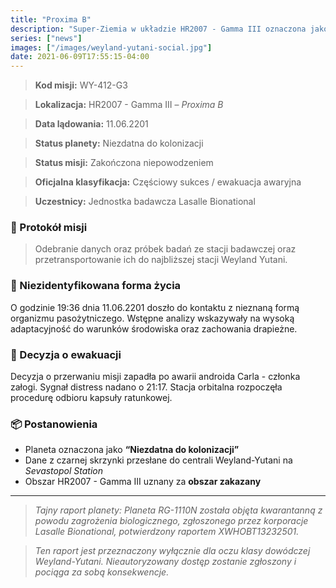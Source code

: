 ```yaml
---
title: "Proxima B"
description: "Super-Ziemia w układzie HR2007 - Gamma III oznaczona jako “Niezdatna do kolonizacji”"
series: ["news"]
images: ["/images/weyland-yutani-social.jpg"]
date: 2021-06-09T17:55:15-04:00
---
```


> **Kod misji:** WY-412-G3

> **Lokalizacja:** HR2007 - Gamma III – *Proxima B*

> **Data lądowania:** 11.06.2201

> **Status planety:** Niezdatna do kolonizacji

> **Status misji:** Zakończona niepowodzeniem

> **Oficjalna klasyfikacja:** Częściowy sukces / ewakuacja awaryjna

> **Uczestnicy:** Jednostka badawcza Lasalle Bionational


### 📄 Protokół misji

> Odebranie danych oraz próbek badań ze stacji badawczej oraz przetransportowanie ich do najbliższej stacji Weyland Yutani.


### 🧬 Niezidentyfikowana forma życia

O godzinie 19:36 dnia 11.06.2201 doszło do kontaktu z nieznaną formą organizmu pasożytniczego. Wstępne analizy wskazywały na wysoką adaptacyjność do warunków środowiska oraz zachowania drapieżne.


### 🛑 Decyzja o ewakuacji

Decyzja o przerwaniu misji zapadła po awarii androida Carla - członka załogi. Sygnał distress nadano o 21:17. Stacja orbitalna rozpoczęła procedurę odbioru kapsuły ratunkowej.


### 📦 Postanowienia

- Planeta oznaczona jako **“Niezdatna do kolonizacji”**
- Dane z czarnej skrzynki przesłane do centrali Weyland-Yutani na *Sevastopol Station*
- Obszar HR2007 - Gamma III uznany za **obszar zakazany**

---

> *Tajny raport planety:*
> *Planeta RG-1110N została objęta kwarantanną z powodu zagrożenia biologicznego, zgłoszonego przez korporacje Lasalle Bionational, potwierdzony raportem XWHOBT13232501.*

> *Ten raport jest przeznaczony wyłącznie dla oczu klasy dowódczej Weyland-Yutani. Nieautoryzowany dostęp zostanie zgłoszony i pociąga za sobą konsekwencje.*

